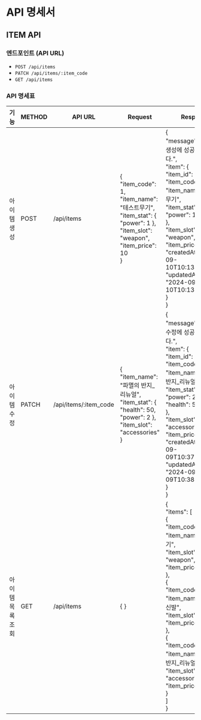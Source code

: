 # API 명세서

## ITEM API

### 엔드포인트 (API URL)
- `POST /api/items`
- `PATCH /api/items/:item_code`
- `GET /api/items`

### API 명세표

| 기능    | METHOD   | API URL    |Request| Response| Response Error|
|---------------|---------------|---------------|---------------|---------------|---------------|
|아이템 생성 | POST  | /api/items  | {<br>"item_code": 1,<br>"item_name": "테스트무기",<br>"item_stat": { "power": 1 },<br>"item_slot": "weapon",<br>"item_price": 10<br>}| {<br>"message": "아이템 생성에 성공하였습니다.",<br>"item": {<br>"item_id": 5,<br>"item_code": 1,<br>"item_name": "테스트무기",<br>"item_stat": {<br>"power": 1<br>},<br>"item_slot": "weapon",<br>"item_price": 10,<br>"createdAt": "2024-09-10T10:13:34.610Z",<br>"updatedAt": "2024-09-10T10:13:34.610Z"<br>}<br>}| #400 body에 올바른 포맷으로 데이터를 기입하지 않았을 경우<br>{ "errorMessage": '아이템 정보를 알맞게 기입해주세요.' }<br><br>#409 이미 아이템명이나 아이템코드가 존재할 경우<br>{ "errorMessage": '이미 존재하는 아이템 코드입니다.' }<br>{ "errorMessage": '이미 존재하는 아이템 명입니다.' }|
|아이템 수정 | PATCH  | /api/items/:item_code  | {<br>"item_name": "파멸의 반지_리뉴얼",<br>"item_stat": { "health": 50, "power": 2 },<br>"item_slot": "accessories"<br>} | {<br>"message": "아이템 수정에 성공하였습니다.",<br>"item": {<br>"item_id": 3,<br>"item_code": 3,<br>"item_name": "파멸의 반지_리뉴얼",<br>"item_stat": {<br>"power": 2,<br>"health": 50<br>},<br>"item_slot": "accessories",<br>"item_price": 500,<br>"createdAt": "2024-09-09T10:37:46.875Z",<br>"updatedAt": "2024-09-09T10:38:37.974Z"<br>}<br>}| #404 아이템 ID에 맞는 아이템이 존재하지 않을 경우<br>{"errorMessage": "해당 아이템은 존재하지 않습니다."}<br><br>#400 수정할 속성을 입력하지 않았을 경우<br>{"errorMessage": "수정할 필드를 하나 이상 기입해주세요."}|
|아이템 목록 조회 | GET  | /api/items  | { } | {<br>"items": [<br>{<br>"item_code": 1,<br>"item_name": "막대기",<br>"item_slot": "weapon",<br>"item_price": 1<br>},<br>{<br>"item_code": 2,<br>"item_name": "낡은 신발",<br>"item_slot": "shoes",<br>"item_price": 15<br>},<br>{<br>"item_code": 3,<br>"item_name": "파멸의 반지_리뉴얼",<br>"item_slot": "accessories",<br>"item_price": 500<br>}<br>]<br>}| { } |